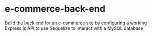 # e-commerce-back-end
Build  the back end for an e-commerce site by configuring a working Express.js API to use Sequelize to interact with  a MySQL database
